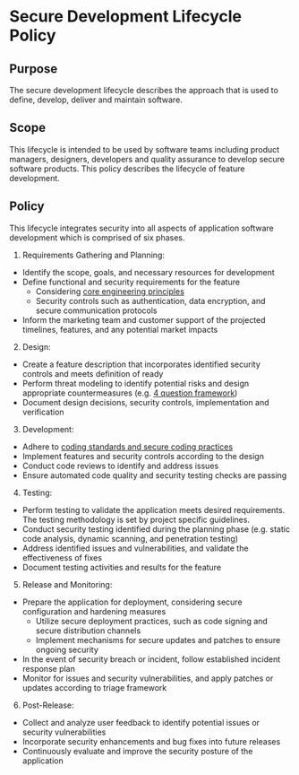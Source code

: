 # Secure Development Lifecycle Policy

## Purpose
The secure development lifecycle describes the approach that is used to define, develop, deliver and maintain software. 

## Scope
This lifecycle is intended to be used by software teams including product managers, designers, developers and quality assurance to develop secure software products. This policy describes the lifecycle of feature development.

## Policy
This lifecycle integrates security into all aspects of application software development which is comprised of six phases. 

1. Requirements Gathering and Planning:
  - Identify the scope, goals, and necessary resources for development
  - Define functional and security requirements for the feature 
    - Considering [core engineering principles](https://github.com/MetaMask/contributor-docs/blob/main/policies/engineering-principles.md)
    - Security controls such as authentication, data encryption, and secure communication protocols
  - Inform the marketing team and customer support of the projected timelines, features, and any potential market impacts

2. Design:
  - Create a feature description that incorporates identified security controls and meets definition of ready 
  - Perform threat modeling to identify potential risks and design appropriate countermeasures (e.g. [4 question framework](https://github.com/adamshostack/4QuestionFrame))
  - Document design decisions, security controls, implementation and verification

3. Development:
- Adhere to [coding standards and secure coding practices](https://github.com/MetaMask/contributor-docs/tree/main/guides)
- Implement features and security controls according to the design
- Conduct code reviews to identify and address issues
- Ensure automated code quality and security testing checks are passing

4. Testing:
- Perform testing to validate the application meets desired requirements. The testing methodology is set by project specific guidelines. 
- Conduct security testing identified during the planning phase (e.g. static code analysis, dynamic scanning, and penetration testing)
- Address identified issues and vulnerabilities, and validate the effectiveness of fixes
- Document testing activities and results for the feature

5. Release and Monitoring:
- Prepare the application for deployment, considering secure configuration and hardening measures
    - Utilize secure deployment practices, such as code signing and secure distribution channels
    - Implement mechanisms for secure updates and patches to ensure ongoing security
- In the event of security breach or incident, follow established incident response plan
- Monitor for issues and security vulnerabilities, and apply patches or updates according to triage framework

6. Post-Release:
- Collect and analyze user feedback to identify potential issues or security vulnerabilities
- Incorporate security enhancements and bug fixes into future releases
- Continuously evaluate and improve the security posture of the application
